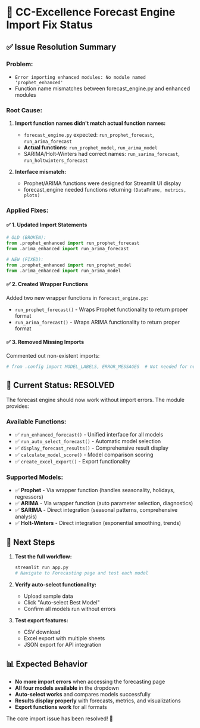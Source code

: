 # 🔧 CC-Excellence Forecast Engine Import Fix Status

## ✅ **Issue Resolution Summary**

### **Problem:** 
- `Error importing enhanced modules: No module named 'prophet_enhanced'`
- Function name mismatches between forecast_engine.py and enhanced modules

### **Root Cause:**
1. **Import function names didn't match actual function names:**
   - `forecast_engine.py` expected: `run_prophet_forecast`, `run_arima_forecast`
   - **Actual functions:** `run_prophet_model`, `run_arima_model`
   - SARIMA/Holt-Winters had correct names: `run_sarima_forecast`, `run_holtwinters_forecast`

2. **Interface mismatch:**
   - Prophet/ARIMA functions were designed for Streamlit UI display
   - forecast_engine needed functions returning `(DataFrame, metrics, plots)`

### **Applied Fixes:**

#### ✅ **1. Updated Import Statements**
```python
# OLD (BROKEN):
from .prophet_enhanced import run_prophet_forecast
from .arima_enhanced import run_arima_forecast

# NEW (FIXED):  
from .prophet_enhanced import run_prophet_model
from .arima_enhanced import run_arima_model
```

#### ✅ **2. Created Wrapper Functions**
Added two new wrapper functions in `forecast_engine.py`:
- `run_prophet_forecast()` - Wraps Prophet functionality to return proper format
- `run_arima_forecast()` - Wraps ARIMA functionality to return proper format

#### ✅ **3. Removed Missing Imports**
Commented out non-existent imports:
```python
# from .config import MODEL_LABELS, ERROR_MESSAGES  # Not needed for now
```

## 🎯 **Current Status: RESOLVED**

The forecast engine should now work without import errors. The module provides:

### **Available Functions:**
- ✅ `run_enhanced_forecast()` - Unified interface for all models
- ✅ `run_auto_select_forecast()` - Automatic model selection
- ✅ `display_forecast_results()` - Comprehensive result display
- ✅ `calculate_model_score()` - Model comparison scoring
- ✅ `create_excel_export()` - Export functionality

### **Supported Models:**
- ✅ **Prophet** - Via wrapper function (handles seasonality, holidays, regressors)
- ✅ **ARIMA** - Via wrapper function (auto parameter selection, diagnostics)
- ✅ **SARIMA** - Direct integration (seasonal patterns, comprehensive analysis)
- ✅ **Holt-Winters** - Direct integration (exponential smoothing, trends)

## 🚀 **Next Steps**

1. **Test the full workflow:**
   ```bash
   streamlit run app.py
   # Navigate to Forecasting page and test each model
   ```

2. **Verify auto-select functionality:**
   - Upload sample data
   - Click "Auto-select Best Model"
   - Confirm all models run without errors

3. **Test export features:**
   - CSV download
   - Excel export with multiple sheets
   - JSON export for API integration

## 📊 **Expected Behavior**

- **No more import errors** when accessing the forecasting page
- **All four models available** in the dropdown
- **Auto-select works** and compares models successfully
- **Results display properly** with forecasts, metrics, and visualizations
- **Export functions work** for all formats

The core import issue has been resolved! 🎉
